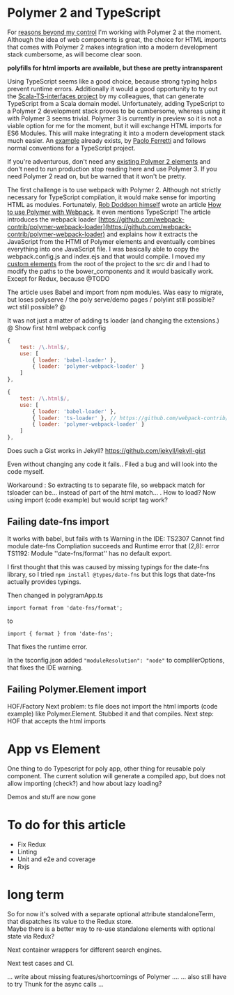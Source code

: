 # Polymer 2 and TypeScript

For [reasons beyond my control](http://mdworld.nl/blog/webdevelopment/2017/07/30/polymer2-redux/) I'm working with
Polymer 2 at the moment. Although the idea of web components is great, the choice for HTML imports that comes with
Polymer 2 makes integration into a modern development stack cumbersome, as will become clear soon.

**polyfills for html imports are available, but these are pretty intransparent**

Using TypeScript seems like a good choice, because strong typing helps prevent runtime errors. Additionally it would a
good opportunity to try out the [Scala-TS-interfaces project](https://github.com/code-star/scala-ts-interfaces) by my
colleagues, that can generate TypeScript from a Scala domain model. Unfortunately, adding TypeScript to a Polymer 2
development stack proves to be cumbersome, whereas using it with Polymer 3 seems trivial. Polymer 3 is currently in
preview so it is not a viable option for me for the moment, but it will exchange HTML imports for ES6 Modules. This will
make integrating it into a modern development stack much easier. An [example](https://github.com/mdvanes/polymer3-typescript)
already exists, by [Paolo Ferretti](https://github.com/pferretti) and follows normal conventions for a TypeScript project.

If you're adventurous, don't need any [existing Polymer 2 elements](https://www.webcomponents.org/) and don't need to
run production stop reading here and use Polymer 3. If you need Polymer 2 read on, but be warned that it won't be pretty.

The first challenge is to use webpack with Polymer 2. Although not strictly necessary for TypeScript compilation, it would
make sense for importing HTML as modules. Fortunately, [Rob Doddson himself](https://www.youtube.com/playlist?list=PLOU2XLYxmsII5c3Mgw6fNYCzaWrsM3sMN) wrote an
article [How to use Polymer with Webpack](http://robdodson.me/how-to-use-polymer-with-webpack/). It even mentions TypeScript!
The article introduces the webpack loader [https://github.com/webpack-contrib/polymer-webpack-loader](https://github.com/webpack-contrib/polymer-webpack-loader) and
explains how it extracts the JavaScript from the HTMl of Polymer elements and eventually combines everything into one
JavaScript file. I was basically able to copy the webpack.config.js and index.ejs and that would compile. I moved my
[custom elements](https://github.com/mdvanes/polygram/tree/webpack) from the root of the project to the src dir and I had
to modify the paths to the bower_components and it would basically work. Except for Redux, because @TODO



The article uses Babel and import from npm modules. Was easy to migrate, but loses polyserve / the poly serve/demo pages / polylint still possible? wct still possible? @

It was not just a matter of adding ts loader (and changing the extensions.)  @
Show first html webpack config

```javascript
{
    test: /\.html$/,
    use: [
        { loader: 'babel-loader' },
        { loader: 'polymer-webpack-loader' }
    ]
},
```

```javascript
{
    test: /\.html$/,
    use: [
        { loader: 'babel-loader' },
        { loader: 'ts-loader' }, // https://github.com/webpack-contrib/polymer-webpack-loader/issues/64
        { loader: 'polymer-webpack-loader' }
    ]
},
```

Does such a Gist works in Jekyll?
https://github.com/jekyll/jekyll-gist
<script src="https://gist.github.com/robdodson/4270ff2dbd0852b34ad849e723bc4592.js"></script>



Even without changing any code it fails..
Filed a bug and will look into the code myself.

Workaround :
So extracting ts to separate file, so webpack match for tsloader can be... instead of part of the html match...  .
How to load? Now using import (code example)  but would script tag work?

## Failing date-fns import

It works with babel, but fails with ts
Warning in the IDE: 
TS2307 Cannot find module date-fns
Compliation succeeds
and
Runtime error that
(2,8): error TS1192: Module ''date-fns/format'' has no default export.

I first thought that this was caused by missing typings for the date-fns library, so I tried
`npm install @types/date-fns` but this logs that date-fns actually provides typings.

Then changed in polygramApp.ts

`import format from 'date-fns/format';`

to

`import { format } from 'date-fns';`

That fixes the runtime error.

In the tsconfig.json added `"moduleResolution": "node"` to complilerOptions, that fixes the IDE warning.


## Failing Polymer.Element import
HOF/Factory
Next problem: ts file does not import the html imports (code example) like Polymer.Element. Stubbed it and that compiles. Next step: HOF that accepts the html imports


# App vs Element
One thing to do Typescript for poly app, other thing for reusable poly component.
The current solution will generate a compiled app, but does not allow importing (check?) and how about lazy loading?


Demos and stuff are now gone

# To do for this article

* Fix Redux
* Linting
* Unit and e2e and coverage
* Rxjs


# long term

So for now it's solved with a separate optional attribute standaloneTerm, that 
dispatches its value to the Redux store.  
Maybe there is a better way to re-use standalone elements with optional state via Redux?

Next container wrappers for different search engines.

Next test cases and CI.
 


... write about missing features/shortcomings of Polymer ....
... also still have to try Thunk for the async calls ...